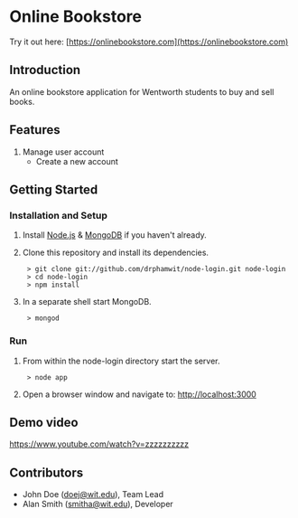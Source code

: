 # Online Bookstore

Try it out here: [https://onlinebookstore.com](https://onlinebookstore.com)

## Introduction

An online bookstore application for Wentworth students to buy and sell books.

## Features
1. Manage user account
	* Create a new account
## Getting Started
### Installation and Setup
1. Install [Node.js](https://nodejs.org/) & [MongoDB](https://www.mongodb.org/) if you haven't already.
2. Clone this repository and install its dependencies.
		
		> git clone git://github.com/drphamwit/node-login.git node-login
		> cd node-login
		> npm install
		
3. In a separate shell start MongoDB.

		> mongod
### Run
1. From within the node-login directory start the server.

		> node app
		
2. Open a browser window and navigate to: [http://localhost:3000](http://localhost:3000)

## Demo video

https://www.youtube.com/watch?v=zzzzzzzzzz

## Contributors

* John Doe (doej@wit.edu), Team Lead
* Alan Smith (smitha@wit.edu), Developer


